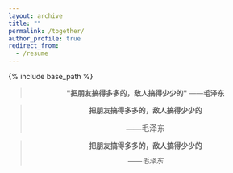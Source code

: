 ```yaml
---
layout: archive
title: ""
permalink: /together/
author_profile: true
redirect_from:
  - /resume
---
```


{% include base_path %}



<center>


> **"把朋友搞得多多的，敌人搞得少少的"**
> ——**毛泽东**



<div style="text-align: center; font-family: 'SimSun', serif;">

> **把朋友搞得多多的，敌人搞得少少的**  
>
> <div style="margin-top: 8px; font-size: 1.1em;">——毛泽东</div>

</div>



<center>

> **把朋友搞得多多的，敌人搞得少少的**  
> <cite style="display: block; margin-top: 10px;">——毛泽东</cite>

</center>



